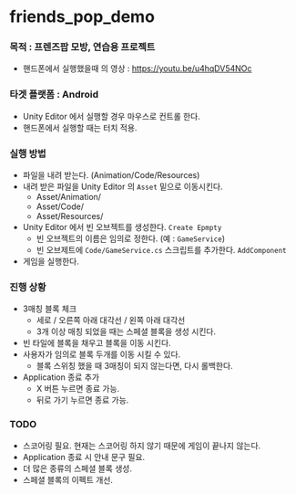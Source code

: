 # friends_pop_demo

### 목적 : 프렌즈팝 모방, 연습용 프로젝트
* 핸드폰에서 실행했을때 의 영상 : https://youtu.be/u4hqDV54NOc

### 타겟 플랫폼 : Android
* Unity Editor 에서 실행할 경우 마우스로 컨트롤 한다.
* 핸드폰에서 실행할 때는 터치 적용.

### 실행 방법
* 파일을 내려 받는다. (Animation/Code/Resources)
* 내려 받은 파일을 Unity Editor 의 `Asset` 밑으로 이동시킨다.
  * Asset/Animation/
  * Asset/Code/
  * Asset/Resources/
* Unity Editor 에서 빈 오브젝트를 생성한다. `Create Epmpty`
  * 빈 오브젝트의 이름은 임의로 정한다. (예 : `GameService`)
  * 빈 오브제트에 `Code/GameService.cs` 스크립트를 추가한다. `AddComponent`
* 게임을 실행한다.

### 진행 상황
* 3매칭 블록 체크
  * 세로 / 오른쪽 아래 대각선 / 왼쪽 아래 대각선
  * 3개 이상 매칭 되었을 때는 스페셜 블록을 생성 시킨다.
* 빈 타일에 블록을 채우고 블록을 이동 시킨다.
* 사용자가 임의로 블록 두개를 이동 시킬 수 있다.
  * 블록 스위칭 했을 때 3매칭이 되지 않는다면, 다시 롤백한다.
* Application 종료 추가
  * X 버튼 누르면 종료 가능.
  * 뒤로 가기 누르면 종료 가능.

### TODO
* 스코어링 필요. 현재는 스코어링 하지 않기 때문에 게임이 끝나지 않는다.
* Application 종료 시 안내 문구 필요.
* 더 많은 종류의 스페셜 블록 생성.
* 스페셜 블록의 이펙트 개선.
